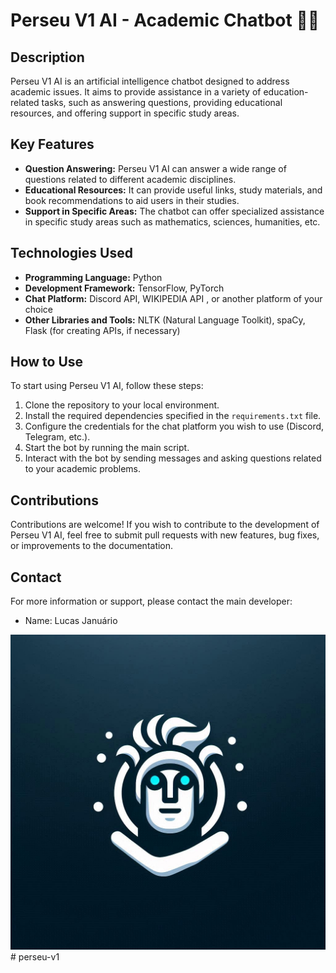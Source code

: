  # Perseu V1 AI - Academic Chatbot 👨‍🎓

## Description
Perseu V1 AI is an artificial intelligence chatbot designed to address academic issues. It aims to provide assistance in a variety of education-related tasks, such as answering questions, providing educational resources, and offering support in specific study areas.

## Key Features
- **Question Answering:** Perseu V1 AI can answer a wide range of questions related to different academic disciplines.
- **Educational Resources:** It can provide useful links, study materials, and book recommendations to aid users in their studies.
- **Support in Specific Areas:** The chatbot can offer specialized assistance in specific study areas such as mathematics, sciences, humanities, etc.

## Technologies Used
- **Programming Language:** Python
- **Development Framework:** TensorFlow, PyTorch
- **Chat Platform:** Discord API, WIKIPEDIA API , or another platform of your choice
- **Other Libraries and Tools:** NLTK (Natural Language Toolkit), spaCy, Flask (for creating APIs, if necessary)

## How to Use
To start using Perseu V1 AI, follow these steps:

1. Clone the repository to your local environment.
2. Install the required dependencies specified in the `requirements.txt` file.
3. Configure the credentials for the chat platform you wish to use (Discord, Telegram, etc.).
4. Start the bot by running the main script.
5. Interact with the bot by sending messages and asking questions related to your academic problems.

## Contributions
Contributions are welcome! If you wish to contribute to the development of Perseu V1 AI, feel free to submit pull requests with new features, bug fixes, or improvements to the documentation.

## Contact
For more information or support, please contact the main developer:
- Name: Lucas Januário
<img src="ICON.JPEG">
# perseu-v1
